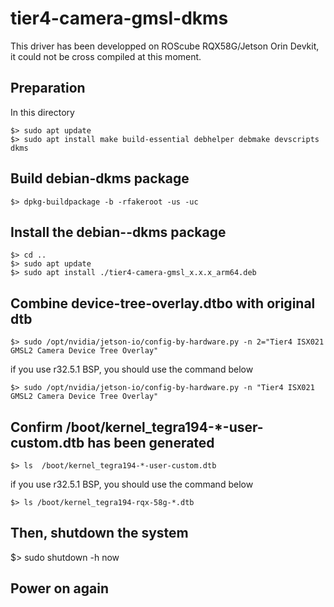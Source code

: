 # tier4-camera-gmsl-dkms

This driver has been developped on ROScube RQX58G/Jetson Orin Devkit, it could not be cross compiled at this moment. 

## Preparation

In this directory  

```
$> sudo apt update
$> sudo apt install make build-essential debhelper debmake devscripts dkms
```

## Build debian-dkms package

```
$> dpkg-buildpackage -b -rfakeroot -us -uc
```

## Install the debian--dkms package

```
$> cd ..
$> sudo apt update
$> sudo apt install ./tier4-camera-gmsl_x.x.x_arm64.deb
```

## Combine device-tree-overlay.dtbo with original dtb


``` 
$> sudo /opt/nvidia/jetson-io/config-by-hardware.py -n 2="Tier4 ISX021 GMSL2 Camera Device Tree Overlay"
```

if you use r32.5.1 BSP, you should use the command below

``` 
$> sudo /opt/nvidia/jetson-io/config-by-hardware.py -n "Tier4 ISX021 GMSL2 Camera Device Tree Overlay"
```


## Confirm /boot/kernel_tegra194-*-user-custom.dtb has been generated

```
$> ls  /boot/kernel_tegra194-*-user-custom.dtb
```

if you use r32.5.1 BSP, you should use the command below

```
$> ls /boot/kernel_tegra194-rqx-58g-*.dtb
```


## Then, shutdown the system

$> sudo shutdown -h now

## Power on again

